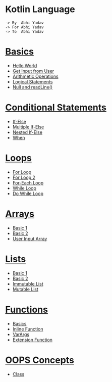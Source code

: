 # Kotlin Language
    -> By  Abhi Yadav
    -> For Abhi Yadav
    -> To  Abhi Yadav


# [Basics](src/Basics)
- [Hello World](src/Basics/Hello%20World.kt)
- [Get Input from User](src/Basics/Get%20Input%20from%20User.kt)
- [Arithmetic Operations](src/Basics/Arithmetic%20Operations.kt)
- [Logical Statements](src/Basics/Logical%20Statements.kt)
- [Null and readLine()](src/Basics/Null%20And%20readLine.kt)

# [Conditional Statements](src/ConditionalStatements)
- [If-Else](src/ConditionalStatements/If-Else.kt)
- [Multiple If-Else](src/ConditionalStatements/Multiple%20If-Else.kt)
- [Nested If-Else](src/ConditionalStatements/Nested%20If-Else.kt)
- [When](src/ConditionalStatements/When.kt)

# [Loops](src/Loops)
- [For Loop](src/Loops/For%20Loop.kt)
- [For Loop 2](src/Loops/For%20Loop%202.kt)
- [For-Each Loop](src/Loops/For-Each%20Loop.kt)
- [While Loop](src/Loops/While%20Loop.kt)
- [Do While Loop](src/Loops/Do-While%20Loop.kt)

# [Arrays](src/Arrays)
- [Basic 1](src/Arrays/Basic%201.kt)
- [Basic 2](src/Arrays/Basic%202.kt)
- [User Input Array](src/Arrays/User%20Input%20Array.kt)

# [Lists](src/Lists)
- [Basic 1](src/Lists/Basic%201.kt)
- [Basic 2](src/Lists/Basic%202.kt)
- [Immutable List](src/Lists/Immutable%20List.kt)
- [Mutable List](src/Lists/Mutable%20List.kt)

# [Functions](src/Functions)
- [Basics](src/Functions/Basics.kt)
- [Inline Function](src/Functions/Inline%20Function.kt)
- [VarArgs](src/Functions/VarArgs.kt)
- [Extension Function](src/Functions/Extension%20Function.kt)

# [OOPS Concepts](src/OOPS)
- [Class](src/OOPS/Class)